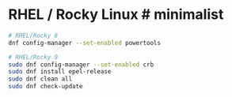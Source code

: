 # RHEL / Rocky Linux # minimalist
```sh
# RHEL/Rocky 8
dnf config-manager --set-enabled powertools

# RHEL/Rocky 9
sudo dnf config-manager --set-enabled crb
sudo dnf install epel-release
sudo dnf clean all
sudo dnf check-update
